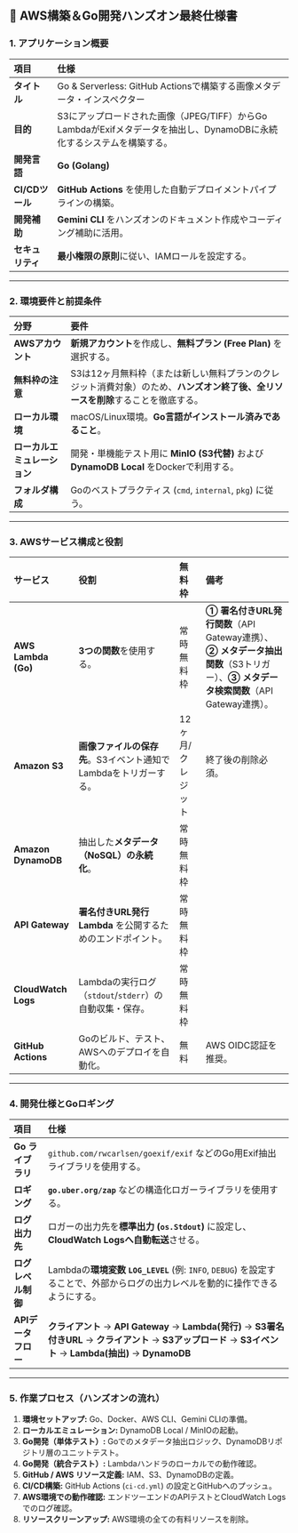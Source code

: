 ## 🚀 AWS構築＆Go開発ハンズオン最終仕様書

### 1. アプリケーション概要

| 項目 | 仕様 |
| :--- | :--- |
| **タイトル** | Go & Serverless: GitHub Actionsで構築する画像メタデータ・インスペクター |
| **目的** | S3にアップロードされた画像（JPEG/TIFF）からGo LambdaがExifメタデータを抽出し、DynamoDBに永続化するシステムを構築する。 |
| **開発言語** | **Go (Golang)** |
| **CI/CDツール**| **GitHub Actions** を使用した自動デプロイメントパイプラインの構築。 |
| **開発補助** | **Gemini CLI** をハンズオンのドキュメント作成やコーディング補助に活用。 |
| **セキュリティ** | **最小権限の原則**に従い、IAMロールを設定する。 |

***

### 2. 環境要件と前提条件

| 分野 | 要件 |
| :--- | :--- |
| **AWSアカウント** | **新規アカウント**を作成し、**無料プラン (Free Plan)** を選択する。 |
| **無料枠の注意** | S3は12ヶ月無料枠（または新しい無料プランのクレジット消費対象）のため、**ハンズオン終了後、全リソースを削除**することを徹底する。 |
| **ローカル環境** | macOS/Linux環境。**Go言語がインストール済みであること**。 |
| **ローカルエミュレーション** | 開発・単機能テスト用に **MinIO (S3代替)** および **DynamoDB Local** をDockerで利用する。 |
| **フォルダ構成** | Goのベストプラクティス (`cmd`, `internal`, `pkg`) に従う。 |

***

### 3. AWSサービス構成と役割

| サービス | 役割 | 無料枠 | 備考 |
| :--- | :--- | :--- | :--- |
| **AWS Lambda (Go)** | **3つの関数**を使用する。 | 常時無料枠 | **① 署名付きURL発行関数**（API Gateway連携）、**② メタデータ抽出関数**（S3トリガー）、**③ メタデータ検索関数**（API Gateway連携）。 |
| **Amazon S3** | **画像ファイルの保存先**。S3イベント通知でLambdaをトリガーする。 | 12ヶ月/クレジット | 終了後の削除必須。 |
| **Amazon DynamoDB**| 抽出した**メタデータ（NoSQL）の永続化**。 | 常時無料枠 | |
| **API Gateway** | **署名付きURL発行 Lambda** を公開するためのエンドポイント。 | 常時無料枠 | |
| **CloudWatch Logs**| Lambdaの実行ログ（`stdout`/`stderr`）の自動収集・保存。 | 常時無料枠 | |
| **GitHub Actions** | Goのビルド、テスト、AWSへのデプロイを自動化。 | 無料 | AWS OIDC認証を推奨。 |

***

### 4. 開発仕様とGoロギング

| 項目 | 仕様 |
| :--- | :--- |
| **Go ライブラリ** | `github.com/rwcarlsen/goexif/exif` などのGo用Exif抽出ライブラリを使用する。 |
| **ロギング** | **`go.uber.org/zap`** などの構造化ロガーライブラリを使用する。 |
| **ログ出力先** | ロガーの出力先を**標準出力 (`os.Stdout`)** に設定し、**CloudWatch Logsへ自動転送**させる。 |
| **ログレベル制御**| Lambdaの**環境変数 `LOG_LEVEL`** (例: `INFO`, `DEBUG`) を設定することで、外部からログの出力レベルを動的に操作できるようにする。 |
| **APIデータフロー** | **クライアント** → **API Gateway** → **Lambda(発行)** → **S3署名付きURL** → **クライアント** → **S3アップロード** → **S3イベント** → **Lambda(抽出)** → **DynamoDB** |

***

### 5. 作業プロセス（ハンズオンの流れ）

1.  **環境セットアップ:** Go、Docker、AWS CLI、Gemini CLIの準備。
2.  **ローカルエミュレーション:** DynamoDB Local / MinIOの起動。
3.  **Go開発（単体テスト）:** Goでのメタデータ抽出ロジック、DynamoDBリポジトリ層のユニットテスト。
4.  **Go開発（統合テスト）:** Lambdaハンドラのローカルでの動作確認。
5.  **GitHub / AWS リソース定義:** IAM、S3、DynamoDBの定義。
6.  **CI/CD構築:** GitHub Actions (`ci-cd.yml`) の設定とGitHubへのプッシュ。
7.  **AWS環境での動作確認:** エンドツーエンドのAPIテストとCloudWatch Logsでのログ確認。
8.  **リソースクリーンアップ:** AWS環境の全ての有料リソースを削除。